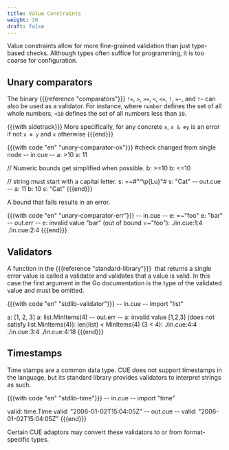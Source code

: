 ```yaml
---
title: Value Constraints
weight: 30
draft: false
---
```


Value constraints allow for more fine-grained validation than just type-based checks.
Although types often suffice for programming, it is too coarse for configuration.

<!--

<JSON schema as an example>

CUE allows defining separate restrictions on

By using references, CUE also allows defining detailed relations between fields.

-->

## Unary comparators

The binary {{{reference "comparators"}}} `!=`, `>`, `>=`, `<`, `<=`, `!`, `=~`, and
`!~` can also be used as a validator.  For instance, where `number` defines the
set of all whole numbers, `<10` defines the set of all numbers less than `10`.

{{{with sidetrack}}}
More specifically, for any concrete `x`, `x & ⊗y` is an error if not `x ⊗ y` and
`x` otherwise
{{{end}}}

{{{with code "en" "unary-comparator-ok"}}}
#check changed from single node
-- in.cue --
a: >10
a: 11

// Numeric bounds get simplified when possible.
b: >=10
b: <=10

// string must start with a capital letter.
s: =~#"^\p{Lu}"#
s: "Cat"
-- out.cue --
a: 11
b: 10
s: "Cat"
{{{end}}}

A bound that fails results in an error.

{{{with code "en" "unary-comparator-err"}}}
-- in.cue --
e: =~"foo"
e: "bar"
-- out.err --
e: invalid value "bar" (out of bound =~"foo"):
    ./in.cue:1:4
    ./in.cue:2:4
{{{end}}}

## Validators

A function in the {{{reference "standard-library"}}}  that returns a single error
value is called a validator and validates that a value is valid.
In this case the first argument in the Go documentation is the type of the
validated value and must be omitted.

{{{with code "en" "stdlib-validator"}}}
-- in.cue --
import "list"

a: [1, 2, 3]
a: list.MinItems(4)
-- out.err --
a: invalid value [1,2,3] (does not satisfy list.MinItems(4)): len(list) < MinItems(4) (3 < 4):
    ./in.cue:4:4
    ./in.cue:3:4
    ./in.cue:4:18
{{{end}}}

## Timestamps

Time stamps are a common data type.
CUE does not support timestamps in the language, but its standard library
provides validators to interpret strings as such.

{{{with code "en" "stdlib-time"}}}
-- in.cue --
import "time"

valid: time.Time
valid: "2006-01-02T15:04:05Z"
-- out.cue --
valid: "2006-01-02T15:04:05Z"
{{{end}}}

Certain CUE adaptors may convert these validators to or from format-specific
types.

<!-- TODO: CUE OpenAPI generation seems to be broken wrt to this. Make this work.

{{{with code "en" "stdlib-time-jsonschema"}}}
#norun should ignore this block because it's in an HTML comment
-- in.cue --
import "time"

#Meetup: {
	time:  time.Time
	place: string
}
-- out.jsonschema --
{{{end}}}

-->
